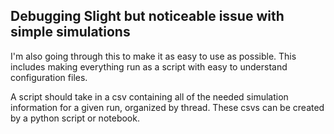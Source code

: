 ## Debugging Slight but noticeable issue with simple simulations

I'm also going through this to make it as easy to use as possible. This includes making everything run as a script with easy to understand configuration files. 

A script should take in a csv containing all of the needed simulation information for a given run, organized by thread. These csvs can be created by a python script or notebook.